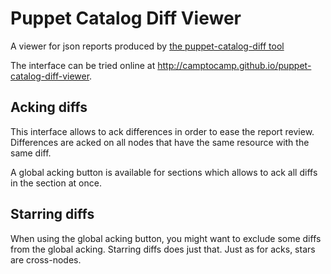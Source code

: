 Puppet Catalog Diff Viewer
===========================

A viewer for json reports produced by [the puppet-catalog-diff tool](https://github.com/acidprime/puppet-catalog-diff)

The interface can be tried online at http://camptocamp.github.io/puppet-catalog-diff-viewer.

Acking diffs
------------

This interface allows to ack differences in order to ease the report review. Differences are acked on all nodes that have the same resource with the same diff.

A global acking button is available for sections which allows to ack all diffs in the section at once.

Starring diffs
--------------

When using the global acking button, you might want to exclude some diffs from the global acking. Starring diffs does just that. Just as for acks, stars are cross-nodes.


